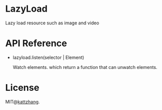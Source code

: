# LazyLoad

Lazy load resource such as image and video

# API Reference

- lazyload.listen(selector | Element)

  Watch elements. which return a function that can unwatch elements.

# License

MIT@[kattzhang](https://github.com/kattzhang).
